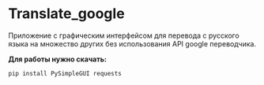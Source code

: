 # Translate_google
Приложение с графическим интерфейсом для перевода с русского языка на множество других без использования  API google переводчика.

**Для работы нужно скачать:**
```bash
pip install PySimpleGUI requests
```
